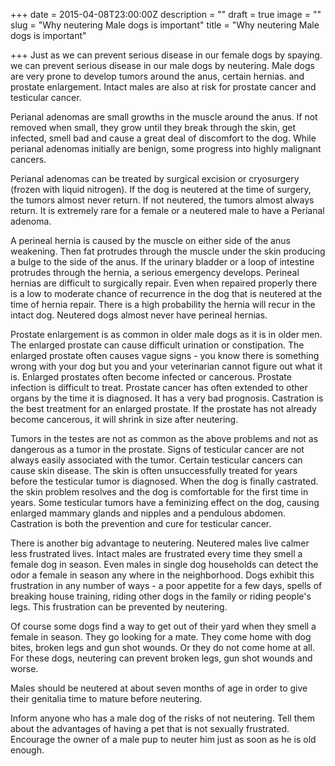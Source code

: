+++
date = 2015-04-08T23:00:00Z
description = ""
draft = true
image = ""
slug = "Why neutering Male dogs is important"
title = "Why neutering Male dogs is important"

+++
Just as we can prevent serious disease in our female dogs by spaying. we can prevent serious disease in our male dogs by neutering. Male dogs are very prone to develop tumors around the anus, certain hernias. and prostate enlargement. Intact males are also at risk for prostate cancer and testicular cancer.

Perianal adenomas are small growths in the muscle around the anus. If not removed when small, they grow until they break through the skin, get infected, smell bad and cause a great deal of discomfort to the dog. While perianal adenomas initially are benign, some progress into highly malignant cancers.

Perianal adenomas can be treated by surgical excision or cryosurgery (frozen with liquid nitrogen). If the dog is neutered at the time of surgery, the tumors almost never return. If not neutered, the tumors almost always return. It is extremely rare for a female or a neutered male to have a Perianal adenoma.

A perineal hernia is caused by the muscle on either side of the anus weakening. Then fat protrudes through the muscle under the skin producing a bulge to the side of the anus. If the urinary bladder or a loop of intestine protrudes through the hernia, a serious emergency develops. Perineal hernias are difficult to surgically repair. Even when repaired properly there is a low to moderate chance of recurrence in the dog that is neutered at the time of hernia repair. There is a high probability the hernia will recur in the intact dog. Neutered dogs almost never have perineal hernias.

Prostate enlargement is as common in older male dogs as it is in older men. The enlarged prostate can cause difficult urination or constipation. The enlarged prostate often causes vague signs - you know there is something wrong with your dog but you and your veterinarian cannot figure out what it is. Enlarged prostates often become infected or cancerous. Prostate infection is difficult to treat. Prostate cancer has often extended to other organs by the time it is diagnosed. It has a very bad prognosis. Castration is the best treatment for an enlarged prostate. If the prostate has not already become cancerous, it will shrink in size after neutering.

Tumors in the testes are not as common as the above problems and not as dangerous as a tumor in the prostate. Signs of testicular cancer are not always easily associated with the tumor. Certain testicular cancers can cause skin disease. The skin is often unsuccessfully treated for years before the testicular tumor is diagnosed. When the dog is finally castrated. the skin problem resolves and the dog is comfortable for the first time in years. Some testicular tumors have a feminizing effect on the dog, causing enlarged mammary glands and nipples and a pendulous abdomen. Castration is both the prevention and cure for testicular cancer.

There is another big advantage to neutering. Neutered males live calmer less frustrated lives. Intact males are frustrated every time they smell a female dog in season. Even males in single dog households can detect the odor a female in season any where in the neighborhood. Dogs exhibit this frustration in any number of ways - a poor appetite for a few days, spells of breaking house training, riding other dogs in the family or riding people's legs. This frustration can be prevented by neutering.

Of course some dogs find a way to get out of their yard when they smell a female in season. They go looking for a mate. They come home with dog bites, broken legs and gun shot wounds. Or they do not come home at all. For these dogs, neutering can prevent broken legs, gun shot wounds and worse.

Males should be neutered at about seven months of age in order to give their genitalia time to mature before neutering.

Inform anyone who has a male dog of the risks of not neutering. Tell them about the advantages of having a pet that is not sexually frustrated. Encourage the owner of a male pup to neuter him just as soon as he is old enough.